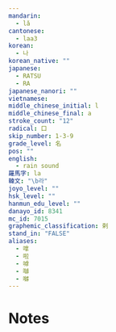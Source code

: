 ```yaml
---
mandarin:
  - lǎ
cantonese:
  - laa3
korean:
  - 나
korean_native: ""
japanese:
  - RATSU
  - RA
japanese_nanori: ""
vietnamese:
middle_chinese_initial: l
middle_chinese_final: a
stroke_count: "12"
radical: 口
skip_number: 1-3-9
grade_level: 名
pos: ""
english:
  - rain sound
羅馬字: la
韓文: "\b라"
joyo_level: ""
hsk_level: ""
hanmun_edu_level: ""
danayo_id: 8341
mc_id: 7015
graphemic_classification: 剌
stand_in: "FALSE"
aliases:
  - 嗱
  - 啦
  - 嘑
  - 嚹
  - 𡅈
---
```


# Notes
